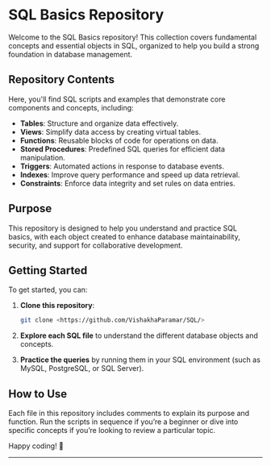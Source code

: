 # SQL Basics Repository

Welcome to the SQL Basics repository! This collection covers fundamental concepts and essential objects in SQL, organized to help you build a strong foundation in database management.

## Repository Contents

Here, you'll find SQL scripts and examples that demonstrate core components and concepts, including:

- **Tables**: Structure and organize data effectively.
- **Views**: Simplify data access by creating virtual tables.
- **Functions**: Reusable blocks of code for operations on data.
- **Stored Procedures**: Predefined SQL queries for efficient data manipulation.
- **Triggers**: Automated actions in response to database events.
- **Indexes**: Improve query performance and speed up data retrieval.
- **Constraints**: Enforce data integrity and set rules on data entries.

## Purpose

This repository is designed to help you understand and practice SQL basics, with each object created to enhance database maintainability, security, and support for collaborative development.

## Getting Started

To get started, you can:

1. **Clone this repository**:
   ```bash
   git clone <https://github.com/VishakhaParamar/SQL/>
   ```
   
2. **Explore each SQL file** to understand the different database objects and concepts.
   
3. **Practice the queries** by running them in your SQL environment (such as MySQL, PostgreSQL, or SQL Server).

## How to Use

Each file in this repository includes comments to explain its purpose and function. Run the scripts in sequence if you’re a beginner or dive into specific concepts if you’re looking to review a particular topic.

Happy coding! 🎉

---
